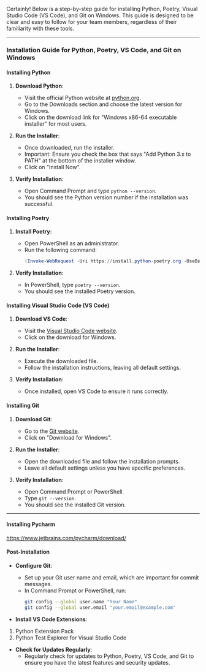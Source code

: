 Certainly! Below is a step-by-step guide for installing Python, Poetry, Visual Studio Code (VS Code), and Git on Windows. This guide is designed to be clear and easy to follow for your team members, regardless of their familiarity with these tools.

---

### Installation Guide for Python, Poetry, VS Code, and Git on Windows

#### Installing Python

1. **Download Python**:
   - Visit the official Python website at [python.org](https://www.python.org/).
   - Go to the Downloads section and choose the latest version for Windows.
   - Click on the download link for "Windows x86-64 executable installer" for most users.

2. **Run the Installer**:
   - Once downloaded, run the installer.
   - Important: Ensure you check the box that says "Add Python 3.x to PATH" at the bottom of the installer window.
   - Click on "Install Now".

3. **Verify Installation**:
   - Open Command Prompt and type `python --version`.
   - You should see the Python version number if the installation was successful.

#### Installing Poetry

1. **Install Poetry**:
   - Open PowerShell as an administrator.
   - Run the following command:
     ```powershell
     (Invoke-WebRequest -Uri https://install.python-poetry.org -UseBasicParsing).Content | python -

     ```

2. **Verify Installation**:
   - In PowerShell, type `poetry --version`.
   - You should see the installed Poetry version.

#### Installing Visual Studio Code (VS Code)

1. **Download VS Code**:
   - Visit the [Visual Studio Code website](https://code.visualstudio.com/).
   - Click on the download for Windows.

2. **Run the Installer**:
   - Execute the downloaded file.
   - Follow the installation instructions, leaving all default settings.

3. **Verify Installation**:
   - Once installed, open VS Code to ensure it runs correctly.

#### Installing Git

1. **Download Git**:
   - Go to the [Git website](https://git-scm.com/).
   - Click on "Download for Windows".

2. **Run the Installer**:
   - Open the downloaded file and follow the installation prompts.
   - Leave all default settings unless you have specific preferences.

3. **Verify Installation**:
   - Open Command Prompt or PowerShell.
   - Type `git --version`.
   - You should see the installed Git version.

---
#### Installing Pycharm

https://www.jetbrains.com/pycharm/download/


#### Post-Installation

- **Configure Git**:
  - Set up your Git user name and email, which are important for commit messages.
  - In Command Prompt or PowerShell, run:
    ```bash
    git config --global user.name "Your Name"
    git config --global user.email "your.email@example.com"
    ```



- **Install VS Code Extensions**:

1. Python Extension Pack
2. Python Test Explorer for Visual Studio Code

- **Check for Updates Regularly**:
  - Regularly check for updates to Python, Poetry, VS Code, and Git to ensure you have the latest features and security updates.

